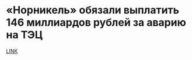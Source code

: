 # «Норникель» обязали выплатить 146 миллиардов рублей за аварию на ТЭЦ



[LINK](https://varlamov.ru/4183011.html)